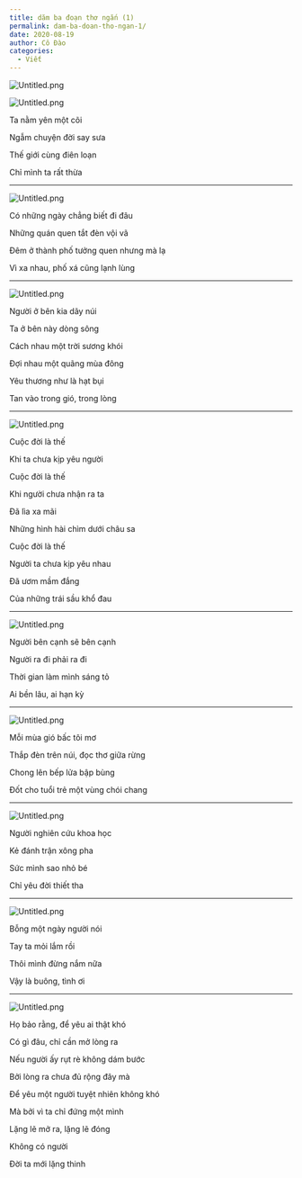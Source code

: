 ```yaml
---
title: dăm ba đoạn thơ ngắn (1)
permalink: dam-ba-doan-tho-ngan-1/
date: 2020-08-19
author: Cô Đào
categories:
  - Viết
---
```


![Untitled.png](/images/a4decdd5-b889-4088-8a94-99f44d1b39fa/Untitled.png)

![Untitled.png](/images/a4decdd5-b889-4088-8a94-99f44d1b39fa/Untitled_1.png)

Ta nằm yên một cõi

Ngẫm chuyện đời say sưa

Thế giới cùng điên loạn

Chỉ mình ta rất thừa

---

![Untitled.png](/images/a4decdd5-b889-4088-8a94-99f44d1b39fa/Untitled_2.png)

Có những ngày chẳng biết đi đâu

Những quán quen tắt đèn vội vã

Đêm ở thành phố tưởng quen nhưng mà lạ

Vì xa nhau, phố xá cũng lạnh lùng

---

![Untitled.png](/images/a4decdd5-b889-4088-8a94-99f44d1b39fa/Untitled_3.png)

Người ở bên kia dãy núi

Ta ở bên này dòng sông

Cách nhau một trời sương khói

Đợi nhau một quãng mùa đông

Yêu thương như là hạt bụi

Tan vào trong gió, trong lòng

---

![Untitled.png](/images/a4decdd5-b889-4088-8a94-99f44d1b39fa/Untitled_4.png)

Cuộc đời là thế

Khi ta chưa kịp yêu người

Cuộc đời là thế

Khi người chưa nhận ra ta

Đã lìa xa mãi

Những hình hài chìm dưới châu sa

Cuộc đời là thế

Người ta chưa kịp yêu nhau

Đã ươm mầm đắng

Của những trái sầu khổ đau

---

![Untitled.png](/images/a4decdd5-b889-4088-8a94-99f44d1b39fa/Untitled_5.png)

Người bên cạnh sẽ bên cạnh

Người ra đi phải ra đi

Thời gian làm mình sáng tỏ

Ai bền lâu, ai hạn kỳ

---

![Untitled.png](/images/a4decdd5-b889-4088-8a94-99f44d1b39fa/Untitled_6.png)

Mỗi mùa gió bấc tôi mơ

Thắp đèn trên núi, đọc thơ giữa rừng

Chong lên bếp lửa bập bùng

Đốt cho tuổi trẻ một vùng chói chang

---

![Untitled.png](/images/a4decdd5-b889-4088-8a94-99f44d1b39fa/Untitled_7.png)

Người nghiên cứu khoa học

Kẻ đánh trận xông pha

Sức mình sao nhỏ bé

Chỉ yêu đời thiết tha

---

![Untitled.png](/images/a4decdd5-b889-4088-8a94-99f44d1b39fa/Untitled_8.png)

Bỗng một ngày người nói

Tay ta mỏi lắm rồi

Thôi mình đừng nắm nữa

Vậy là buông, tình ơi

---

![Untitled.png](/images/a4decdd5-b889-4088-8a94-99f44d1b39fa/Untitled_9.png)

Họ bảo rằng, để yêu ai thật khó

Có gì đâu, chỉ cần mở lòng ra

Nếu người ấy rụt rè không dám bước

Bởi lòng ra chưa đủ rộng đây mà

Để yêu một người tuyệt nhiên không khó

Mà bởi vì ta chỉ đứng một mình

Lặng lẽ mở ra, lặng lẽ đóng

Không có người

Đời ta mới lặng thinh
